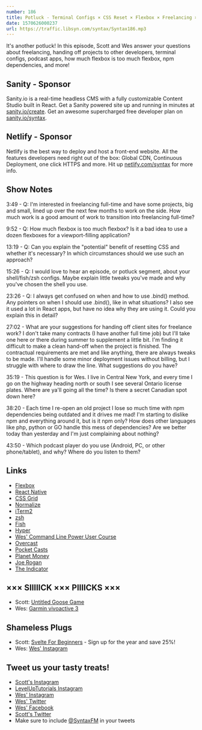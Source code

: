 ```yaml
---
number: 186
title: Potluck - Terminal Configs × CSS Reset × Flexbox × Freelancing × NPM Dependencies × Project Hand-off × More!
date: 1570626000237
url: https://traffic.libsyn.com/syntax/Syntax186.mp3
---
```


It's another potluck! In this episode, Scott and Wes answer your questions about freelancing, handing off projects to other developers, terminal configs, podcast apps, how much flexbox is too much flexbox, npm dependencies, and more!

## Sanity - Sponsor
Sanity.io is a real-time headless CMS with a fully customizable Content Studio built in React. Get a Sanity powered site up and running in minutes at [sanity.io/create](https://www.sanity.io/create). Get an awesome supercharged free developer plan on [sanity.io/syntax](https://www.sanity.io/syntax).

## Netlify - Sponsor
Netlify is the best way to deploy and host a front-end website. All the features developers need right out of the box: Global CDN, Continuous Deployment, one click HTTPS and more. Hit up [netlify.com/syntax](https://netlify.com/syntax) for more info.

## Show Notes

3:49 - Q: I'm interested in freelancing full-time and have some projects, big and small, lined up over the next few months to work on the side. How much work is a good amount of work to transition into freelancing full-time?

9:52 - Q: How much flexbox is too much flexbox? Is it a bad idea to use a dozen flexboxes for a viewport-filling application?

13:19 - Q: Can you explain the "potential" benefit of resetting CSS and whether it's necessary? In which circumstances should we use such an approach?

15:26 - Q: I would love to hear an episode, or potluck segment, about your shell/fish/zsh configs. Maybe explain little tweaks you've made and why you've chosen the shell you use.

23:26 - Q: I always get confused on when and how to use .bind() method. Any pointers on when I should use .bind(), like in what situations? I also see it used a lot in React apps, but have no idea why they are using it. Could you explain this in detail?

27:02 - What are your suggestions for handing off client sites for freelance work? I don't take many contracts (I have another full time job) but I'll take one here or there during summer to supplement a little bit. I'm finding it difficult to make a clean hand-off when the project is finished. The contractual requirements are met and like anything, there are always tweaks to be made. I'll handle some minor deployment issues without billing, but I struggle with where to draw the line. What suggestions do you have? 

35:19 - This question is for Wes. I live in Central New York, and every time I go on the highway heading north or south I see several Ontario license plates. Where are ya'll going all the time? Is there a secret Canadian spot down here? 

38:20 - Each time I re-open an old project I lose so much time with npm dependencies being outdated and it drives me mad! I'm starting to dislike npm and everything around it, but is it npm only? How does other languages like php, python or GO handle this mess of dependencies? Are we better today than yesterday and I'm just complaining about nothing?

43:50 - Which podcast player do you use (Android, PC, or other phone/tablet), and why? Where do you listen to them?

## Links
* [Flexbox](https://developer.mozilla.org/en-US/docs/Learn/CSS/CSS_layout/Flexbox)
* [React Native](https://facebook.github.io/react-native/)
* [CSS Grid](https://developer.mozilla.org/en-US/docs/Web/CSS/CSS_Grid_Layout)
* [Normalize](https://necolas.github.io/normalize.css/)
* [iTerm2](https://www.iterm2.com/)
* [zsh](https://ohmyz.sh/)
* [Fish](https://fishshell.com/)
* [Hyper](https://hyper.is/)
* [Wes' Command Line Power User Course](https://commandlinepoweruser.com/)
* [Overcast](https://overcast.fm/)
* [Pocket Casts](https://www.pocketcasts.com/)
* [Planet Money](https://www.npr.org/podcasts/510289/planet-money)
* [Joe Rogan](http://podcasts.joerogan.net/)
* [The Indicator](https://www.npr.org/podcasts/510325/the-indicator-from-planet-money)

## ××× SIIIIICK ××× PIIIICKS ×××
* Scott: [Untitled Goose Game](https://www.youtube.com/watch?v=9LL2AtHo1gk)
* Wes: [Garmin vivoactive 3](https://amzn.to/2oyCuA3)

## Shameless Plugs
* Scott: [Svelte For Beginners](https://www.leveluptutorials.com/pro) - Sign up for the year and save 25%!
* Wes: [Wes' Instagram](https://www.instagram.com/wesbos/)

## Tweet us your tasty treats!
* [Scott's Instagram](https://www.instagram.com/stolinski/)
* [LevelUpTutorials Instagram](https://www.instagram.com/LevelUpTutorials/)
* [Wes' Instagram](https://www.instagram.com/wesbos/)
* [Wes' Twitter](https://twitter.com/wesbos)
* [Wes' Facebook](https://www.facebook.com/wesbos.developer)
* [Scott's Twitter](https://twitter.com/stolinski)
* Make sure to include [@SyntaxFM](https://twitter.com/SyntaxFM) in your tweets
